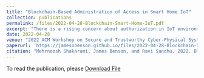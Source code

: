 ```yaml
---
title: "Blockchain-Based Administration of Access in Smart Home IoT"
collection: publications
permalink: /files/2022-04-28-Blockchain-Smart-Home-IoT.pdf
excerpt: "There is a rising concern about authorization in IoT environments to be appropriately designed and applied, due to smart things surge to be part of people's daily lives on one hand, and the amount of personal/private information they utilize, on the other hand. Different access control systems have been proposed for different IoT environments, many are remaining only at a conceptual level. In this paper, we propose a decentralized, ledger-based, publish-subscribe based architecture for the administration of access in a smart home IoT environment to preside at the assignments of underlying operational authorizations. Proposed architecture is endorsed by a proof-of-concept implementation, which utilizes smart contracts to ensure the integrity of administration supplemented by intrinsic benefits of blockchain to be distributed and transparent. Despite the rising hype around the blockchain technology that stokes its utilization in different domains, utilizing it for access control purposes is not yet promising. Our implementation results assure using blockchain for administrative access control is propitious, while is not yet appropriate for operational access control, which have been mainly the focus of previously proposed blockchain-based access control works."
date: 2022-04-28
venue: "2022 ACM Workshop on Secure and Trustworthy Cyber-Physical Systems (Sat-CPS '22)"
paperurl: 'https://jamesobenson.github.io/files/2022-04-28-Blockchain-Smart-Home-IoT.pdf'
citation: "Mehrnoosh Shakarami, James Benson, and Ravi Sandhu. 2022. Blockchain-Based Administration of Access in Smart Home IoT. In Proceedings of the 2022 ACM Workshop on Secure and Trustworthy Cyber-Physical Systems (Sat-CPS '22). Association for Computing Machinery, New York, NY, USA, 57–66. https://doi.org/10.1145/3510547.3517921"
---
```


To read the publication, please <a href="files/2022-01-25-ABAC-Smart-Home-IoT.pdf">Download File</a>
